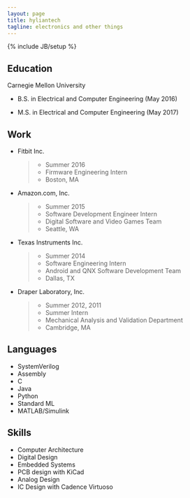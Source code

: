 ```yaml
---
layout: page
title: hyliantech
tagline: electronics and other things
---
```

{% include JB/setup %}

Education
---------

Carnegie Mellon University

  * B.S. in Electrical and Computer Engineering (May 2016)

  * M.S. in Electrical and Computer Engineering (May 2017)

Work
----

* Fitbit Inc.
  
  > * Summer 2016
  > * Firmware Engineering Intern
  > * Boston, MA

* Amazon.com, Inc.

  > * Summer 2015
  > * Software Development Engineer Intern
  > * Digital Software and Video Games Team
  > * Seattle, WA 

* Texas Instruments Inc.

  > * Summer 2014
  > * Software Engineering Intern
  > * Android and QNX Software Development Team
  > * Dallas, TX 

* Draper Laboratory, Inc.

  > * Summer 2012, 2011
  > * Summer Intern
  > * Mechanical Analysis and Validation Department
  > * Cambridge, MA 

Languages
---------

* SystemVerilog
* Assembly
* C
* Java
* Python
* Standard ML
* MATLAB/Simulink

Skills
------

* Computer Architecture
* Digital Design
* Embedded Systems
* PCB design with KiCad
* Analog Design
* IC Design with Cadence Virtuoso
